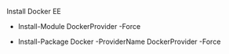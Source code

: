 Install Docker EE

- Install-Module DockerProvider -Force

- Install-Package Docker -ProviderName DockerProvider -Force

